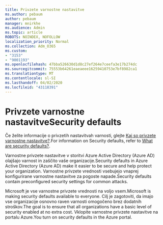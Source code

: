 ```yaml
---
title: Privzete varnostne nastavitve
ms.author: pebaum
author: pebaum
manager: mnirkhe
ms.audience: Admin
ms.topic: article
ROBOTS: NOINDEX, NOFOLLOW
localization_priority: Normal
ms.collection: Adm_O365
ms.custom:
- "3153"
- "9001193"
ms.openlocfilehash: 47bba526630d1d8c27ef264e7ceefa3e17b274dc
ms.sourcegitcommit: 75553b64261eaeaeee16259410753e7bf8982ca1
ms.translationtype: MT
ms.contentlocale: sl-SI
ms.lasthandoff: 04/02/2020
ms.locfileid: "43118391"
---
```

# <a name="security-defaults"></a><span data-ttu-id="6f81c-102">Privzete varnostne nastavitve</span><span class="sxs-lookup"><span data-stu-id="6f81c-102">Security defaults</span></span>

<span data-ttu-id="6f81c-103">Če želite informacije o privzetih nastavitvah varnosti, glejte [Kaj so privzete varnostne nastavitve?](https://docs.microsoft.com/azure/active-directory/conditional-access/concept-conditional-access-security-defaults).</span><span class="sxs-lookup"><span data-stu-id="6f81c-103">For information on Security defaults, refer to [What are security defaults?](https://docs.microsoft.com/azure/active-directory/conditional-access/concept-conditional-access-security-defaults).</span></span>

<span data-ttu-id="6f81c-104">Varnostne privzete nastavitve v storitvi Azure Active Directory (Azure AD) olajšajo varnost in zaščito vaše organizacije.</span><span class="sxs-lookup"><span data-stu-id="6f81c-104">Security defaults in Azure Active Directory (Azure AD) make it easier to be secure and help protect your organization.</span></span> <span data-ttu-id="6f81c-105">Varnostne privzete vrednosti vsebujejo vnaprej konfigurirane varnostne nastavitve za pogoste napade.</span><span class="sxs-lookup"><span data-stu-id="6f81c-105">Security defaults contain preconfigured security settings for common attacks.</span></span>

<span data-ttu-id="6f81c-106">Microsoft je vse varnostne privzete vrednosti na voljo vsem.</span><span class="sxs-lookup"><span data-stu-id="6f81c-106">Microsoft is making security defaults available to everyone.</span></span> <span data-ttu-id="6f81c-107">Cilj je zagotoviti, da imajo vse organizacije osnovno raven varnosti omogočeno brez dodatnih stroškov.</span><span class="sxs-lookup"><span data-stu-id="6f81c-107">The goal is to ensure that all organizations have a basic level of security enabled at no extra cost.</span></span> <span data-ttu-id="6f81c-108">Vklopite varnostne privzete nastavitve na portalu Azure.</span><span class="sxs-lookup"><span data-stu-id="6f81c-108">You turn on security defaults in the Azure portal.</span></span>
